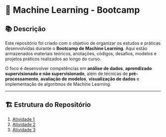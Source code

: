 # 🧠 Machine Learning - Bootcamp

## 📚 Descrição

Este repositório foi criado com o objetivo de organizar os estudos e práticas desenvolvidas durante o **Bootcamp de Machine Learning**. Aqui estão armazenados materiais teóricos, anotações, códigos, desafios, modelos e projetos práticos realizados ao longo do curso.

O foco é desenvolver competências em **análise de dados**, **aprendizado supervisionado e não supervisionado**, além de técnicas de **pré-processamento**, **avaliação de modelos**, **visualização de dados** e implementação de algoritmos de Machine Learning.

---

## 🏗️ Estrutura do Repositório
1. [Atividade 1](https://github.com/FrancisLauriano/machine-learning/tree/main/Atividade-1)
2. [Atividade 2](https://github.com/FrancisLauriano/machine-learning/tree/main/Atividade-2)
3. [Atividade 3](https://github.com/FrancisLauriano/machine-learning/tree/main/Atividade-3)

